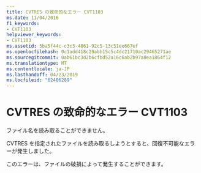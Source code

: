 ```yaml
---
title: CVTRES の致命的なエラー CVT1103
ms.date: 11/04/2016
f1_keywords:
- CVT1103
helpviewer_keywords:
- CVT1103
ms.assetid: 5ba5f44c-c3c3-4861-92c5-13c51ee667ef
ms.openlocfilehash: 0c1add418c29abb15c5c4dc21710ac29465271ae
ms.sourcegitcommit: 0ab61bc3d2b6cfbd52a16c6ab2b97a8ea1864f12
ms.translationtype: MT
ms.contentlocale: ja-JP
ms.lasthandoff: 04/23/2019
ms.locfileid: "62406289"
---
```

# <a name="cvtres-fatal-error-cvt1103"></a>CVTRES の致命的なエラー CVT1103

ファイル名を読み取ることができません。

CVTRES を指定されたファイルを読み取るしようとすると、回復不可能なエラーが発生しました。

このエラーは、ファイルの破損によって発生することができます。